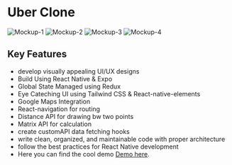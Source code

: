 # Uber Clone
![Mockup-1](https://i.ibb.co/Wzf7zsk/app-mockup-android-screenshot-4-uber-2-0-1080x1920-1.png)
![Mockup-2](https://i.ibb.co/KFcNvCZ/app-mockup-android-screenshot-4-uber-2-0-1080x1920-2.png)
![Mockup-3](https://i.ibb.co/TThYr9G/app-mockup-android-screenshot-4-uber-2-0-1080x1920-3.png)
![Mockup-4](https://i.ibb.co/jbrJcrz/app-mockup-android-screenshot-4-uber-2-0-1080x1920-4.png)

## Key Features

- develop visually appealing UI/UX designs
- Build Using React Native & Expo
- Global State Managed using Redux
- Eye Cateching UI using Tailwind CSS & React-native-elements
- Google Maps Integration
- React-navigation for routing
- Distance API for drawing bw two points
- Matrix API for calculation
- create customAPI data fetching hooks
- write clean, organized, and maintainable code with proper architecture
- follow the best practices for React Native development
- Here you can find the cool demo [Demo here](https://bit.ly/3KeVVoY).
